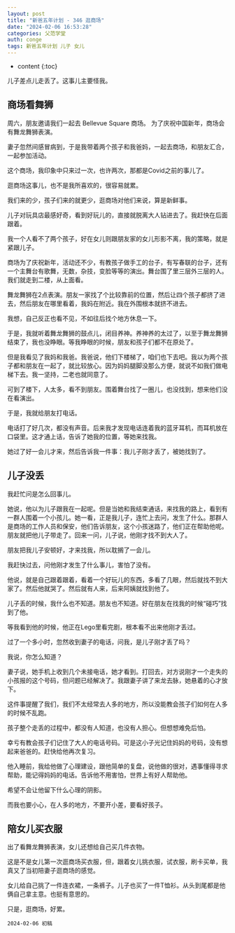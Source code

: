 ```yaml
---
layout: post
title: "新爸五年计划 - 346 逛商场"
date: "2024-02-06 16:53:28"
categories: 父范学堂
auth: conge
tags: 新爸五年计划 儿子 女儿
---
```

* content
{:toc}

儿子差点儿走丢了。这事儿主要怪我。



## 商场看舞狮

周六，朋友邀请我们一起去 Bellevue Square 商场。 为了庆祝中国新年，商场会有舞龙舞狮表演。

妻子忽然间感冒病到，于是我带着两个孩子和我爸妈，一起去商场，和朋友汇合，一起参加活动。

这个商场，我印象中只来过一次，也许两次，那都是Covid之前的事儿了。

逛商场这事儿，也不是我所喜欢的，很容易就累。

我们来的少，孩子们来的就更少，逛商场对他们来说，算是新鲜事。

儿子对玩具店最感好奇，看到好玩儿的，直接就脱离大人钻进去了。我赶快在后面跟着。

我一个人看不了两个孩子，好在女儿则跟朋友家的女儿形影不离，我的策略，就是紧跟儿子。

商场为了庆祝新年，活动还不少，有教孩子做手工的台子，有写春联的台子，还有一个主舞台有歌舞，无数，杂技，变脸等等的演出。舞台围了里三层外三层的人。我们就走到二楼，从上面看。

舞龙舞狮在2点表演。朋友一家找了个比较靠前的位置，然后让四个孩子都挤了进去，然后朋友在哪里看着，我妈在附近。我在外围根本就挤不进去。

我想，自己反正也看不见，不如往后找个地方休息一下。

于是，我就听着舞龙舞狮的鼓点儿，闭目养神。养神养的太过了，以至于舞龙舞狮结束了，我也没睁眼。等我睁眼的时候，朋友和孩子们都不在原处了。

但是我看见了我妈和我爸。我爸说，他们下楼梯了，咱们也下去吧。我以为两个孩子都和朋友在一起了，就比较放心。因为妈妈腿脚没那么方便，就说不如我们做电梯下去。我一坚持，二老也就同意了。

可到了楼下，人太多，看不到朋友。围着舞台找了一圈儿，也没找到，想来他们没在看演出。

于是，我就给朋友打电话。

电话打了好几次，都没有声音。后来我才发现电话连着我的蓝牙耳机，而耳机放在口袋里。这才通上话，告诉了她我的位置，等她来找我。

她过了好一会儿才来，然后告诉我一件事：我儿子刚才丢了，被她找到了。

## 儿子没丢

我赶忙问是怎么回事儿。

她说，他以为儿子跟我在一起呢。但是当她和我结束通话，来找我的路上，看到有一群人围着一个小孩儿。她一看，正是我儿子，连忙上去问，发生了什么。那群人是商场的工作人员和保安，他们告诉朋友，这个小孩迷路了，他们正在帮助他呢。朋友就把他儿子带走了。回来一问，儿子说，他刚才找不到大人了。

朋友把我儿子安顿好，才来找我，所以耽搁了一会儿。

我赶快过去，问他刚才发生了什么事儿，害怕了没有。

他说，就是自己跟着跟着，看着一个好玩儿的东西，多看了几眼，然后就找不到大家了。然后他就哭了。然后就有人来，后来阿姨就找到他了。

儿子丢的时候，我什么也不知道。朋友也不知道。好在朋友在找我的时候“碰巧”找到了他。

等我看到他的时候，他正在Lego里看完剧，根本看不出来他刚才丢过。

过了一个多小时，忽然收到妻子的电话，问我，是儿子刚才丢了吗？

我说，你怎么知道？

妻子说，她手机上收到几个未接电话，她才看到。打回去，对方说刚才一个走失的小孩报的这个号码，但问题已经解决了。我跟妻子讲了来龙去脉，她悬着的心才放下。

这件事提醒了我们，我们不太经常去人多的地方，所以没能教会孩子们如何在人多的时候不乱跑。

孩子整个走丢的过程中，都没有人知道，也没有人担心。但想想难免后怕。

幸亏有教会孩子们记住了大人的电话号码。可是这小子光记住妈妈的号码，没有想起来爸爸的。赶快给他再次复习。

他入睡前，我给他做了心理建设，跟他简单的复盘，说他做的很对，遇事懂得寻求帮助，能记得妈妈的电话。告诉他不用害怕，世界上有好人帮助他。

希望不会让他留下什么心理的阴影。

而我也要小心，在人多的地方，不要开小差，要看好孩子。

## 陪女儿买衣服

出了看舞龙舞狮表演，女儿还想给自己买几件衣物。

这是不是女儿第一次逛商场买衣服，但，跟着女儿挑衣服，试衣服，刷卡买单，我真又了当初陪妻子逛商场的感觉。

女儿给自己挑了一件连衣裙，一条裤子。儿子也买了一件T恤衫。从头到尾都是他俩自己拿主意。也挺有意思的。

只是，逛商场，好累。

```
2024-02-06 初稿
```

